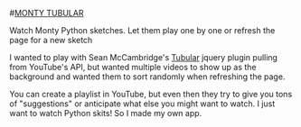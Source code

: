 #<a href="http://monty-tubular.herokuapp.com">MONTY TUBULAR</a>
<p>Watch Monty Python sketches. Let them play one by one or refresh the page for a new sketch</p>
<p>I wanted to play with Sean McCambridge's <a href="http://www.seanmccambridge.com/tubular/">Tubular</a> jquery plugin pulling from YouTube's API, but wanted multiple videos to show up as the background and wanted them to sort randomly when refreshing the page.</p>
<p>You can create a playlist in YouTube, but even then they try to give you tons of "suggestions" or anticipate what else you might want to watch. I just want to watch Python skits! So I made my own app.</p>
